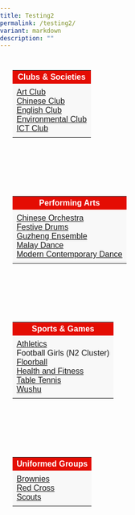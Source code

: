 ```yaml
---
title: Testing2
permalink: /testing2/
variant: markdown
description: ""
---
```

<style type="text/css">
body { 
font-family: Arial, sans-serif;
margin: 0; 
padding: 0; 
} 

.table-container { 
display: flex; 
flex-wrap: wrap; 
justify-content: space-between; 
margin: 25px; 
} 

.table { 
border-collapse: collapse; 
margin-bottom: 100px;
} 
 
td { 
padding: 8px; 
text-align: left;
background-color: #F8F8F8;
} 

th { 
background-color: #E40D03;
} 
} 
</style> 

<div class="table-container"> 
<table class="table"> 
<tbody>
<tr>
<th><span style="color:#FFFFFF;background-color:#E40D03">Clubs &amp; Societies</span></th> 
</tr><tr> 
<td><a href="/cca-arts-club/">Art Club</a><br><a href="/cca-chinese-club/">Chinese Club</a><br><a href="/cca-english-club/">English Club</a><br><a href="/cca-environmental-club/">Environmental Club</a><br><a href="/cca-ict-club/">ICT Club</a></td>
</tr> 
</tbody>
</table>

<table class="table">
<tbody>
<tr><th><span style="color:#FFFFFF;background-color:#E40D03">Performing Arts</span></th> 
</tr><tr> 
	<td><a href="/cca-chinese-orchestra/">Chinese Orchestra</a><br><a href="/cca-festive-drums/">Festive Drums</a><br><a href="/cca-guzheng-ensemble/">Guzheng Ensemble</a><br><a href="/cca-malay-dance/">Malay Dance</a><br><a href="/cca-modern-contemporary-dance/">Modern Contemporary Dance</a></td>
</tr>  
</tbody>
</table>
<br><br><br>
<table class="table"> 
<tbody>
<tr><th><span style="color:#FFFFFF;background-color:#E40D03">Sports &amp; Games</span></th> 
</tr><tr> 
	<td><a href="/cca-athletics-club/">Athletics</a><br>Football Girls (N2 Cluster)<br><a href="/cca-floorball/">Floorball</a><br><a href="/cca-fun-and-fitness/">Health and Fitness</a><br><a href="/cca-table-tennis/">Table Tennis</a><br><a href="/cca-wushu/">Wushu</a></td>
</tr>  
</tbody>
</table>

<table class="table"> 
<tbody>
<tr><th><span style="color:#FFFFFF;background-color:#E40D03">Uniformed Groups</span></th> 
</tr><tr> 
	<td><a href="/cca-brownies/">Brownies</a><br><a href="/cca-red-cross/">Red Cross</a><br><a href="/cca-cub-scouts/">Scouts</a></td>
</tr>  
</tbody>
</table> 
</div>
